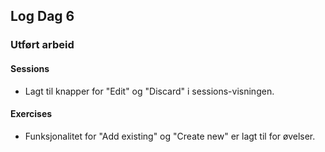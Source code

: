 ## Log Dag 6

### Utført arbeid

#### Sessions
- Lagt til knapper for "Edit" og "Discard" i sessions-visningen.

#### Exercises
- Funksjonalitet for "Add existing" og "Create new" er lagt til for øvelser.
